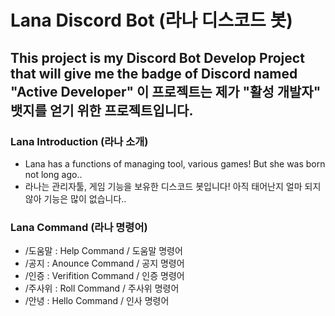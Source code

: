 Lana Discord Bot (라나 디스코드 봇)
================================

This project is my Discord Bot Develop Project that will give me the badge of Discord named "Active Developer"
이 프로젝트는 제가 "활성 개발자" 뱃지를 얻기 위한 프로젝트입니다.
---------------------------------------------------------------------------------------------------------------
  
   
   
### Lana Introduction (라나 소개)
+ Lana has a functions of managing tool, various games! But she was born not long ago..
+ 라나는 관리자툴, 게임 기능을 보유한 디스코드 봇입니다! 아직 태어난지 얼마 되지 않아 기능은 많이 없습니다..
   
   
   
### Lana Command (라나 명령어)
+ /도움말 : Help Command / 도움말 명령어
+ /공지 <Channel> <Message> : Anounce Command / 공지 명령어
+ /인증 : Verifition Command / 인증 명령어
+ /주사위 <Integer> : Roll Command / 주사위 명령어
+ /안녕 : Hello Command / 인사 명령어
